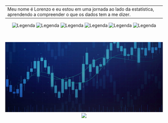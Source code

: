 <!-- [![Typing SVG](https://readme-typing-svg.demolab.com?font=Fira+Code&size=18&pause=1000&color=FF0FFF&vCenter=true&width=435&lines=Привет%2C+I'm+!)](https://git.io/typing-svg) -->

<table align="center" style="border-collapse: collapse; border: none;">
     <tr>
        <td width="500">
        Meu nome é Lorenzo e eu estou em uma jornada ao lado da estatística, aprendendo a compreender o que os dados tem a me dizer.
        </td>
        <td>
        <img src="data.gif" width="250" alt="Analyst">
        </td>
    </tr>
</table>



<p align="center">
    <img src="https://img.shields.io/badge/chatGPT-74aa9c?style=for-the-badge&logo=openai&logoColor=white" alt="Legenda" />
    <img src="https://img.shields.io/badge/python-3670A0?style=for-the-badge&logo=python&logoColor=ffdd54" alt="Legenda" />
    <img src="https://img.shields.io/badge/r-%23276DC3.svg?style=for-the-badge&logo=r&logoColor=white)" alt="Legenda" />
    <img src="https://img.shields.io/badge/TensorFlow-%23FF6F00.svg?style=for-the-badge&logo=TensorFlow&logoColor=white" alt="Legenda" />
    <img src="https://img.shields.io/badge/-RaspberryPi-C51A4A?style=for-the-badge&logo=Raspberry-Pi" alt="Legenda" />
    <img src="https://img.shields.io/badge/jupyter-%23FA0F00.svg?style=for-the-badge&logo=jupyter&logoColor=white" alt="Legenda" />
</p>


<br>
<p align="center">
   <!-- <img src="https://capsule-render.vercel.app/api?type=waving&color=000088&height=55&section=footer&width=400" width="800"> -->
   <img src="grafic.jpeg" width="800"> 
   <img src="https://capsule-render.vercel.app/api?type=waving&color=000088&height=55&section=header&width=400" width="800"> 
 </p>
 

<!--
[![Top Langs](https://github-readme-stats.vercel.app/api/top-langs/?username=byblis&layout=donut-vertical&bg_color=000000&title_color=f0f&text_color=f0f&height=300)](https://github.com/byblis/github-readme-stats)
 --> 

<!--
[![Ashutosh's github activity graph](https://github-readme-activity-graph.vercel.app/graph?username=byblis&theme=high-contrast&hide_title="True"&height=150&line=0096FF&point=f0f)](https://github.com/ashutosh00710/github-readme-activity-graph)
 --> 


<!--
![ChatGPT](https://img.shields.io/badge/chatGPT-74aa9c?style=for-the-badge&logo=openai&logoColor=white)
![Python](https://img.shields.io/badge/python-3670A0?style=for-the-badge&logo=python&logoColor=ffdd54)
![R](https://img.shields.io/badge/r-%23276DC3.svg?style=for-the-badge&logo=r&logoColor=white)
![TensorFlow](https://img.shields.io/badge/TensorFlow-%23FF6F00.svg?style=for-the-badge&logo=TensorFlow&logoColor=white)
![Raspberry Pi](https://img.shields.io/badge/-RaspberryPi-C51A4A?style=for-the-badge&logo=Raspberry-Pi)
![Jupyter Notebook](https://img.shields.io/badge/jupyter-%23FA0F00.svg?style=for-the-badge&logo=jupyter&logoColor=white)
-->





<!-- [![Typing SVG](https://readme-typing-svg.demolab.com?font=Playpen+Sans&size=25&duration=2000&pause=1000&color=731A1A&background=FF343400&multiline=true&random=false&width=600&height=200&lines=%22Blinded+by+the+elegance+of+a+thousand+suns;%E2%A0%80how+could+my+purpose+be+anything...+;%E2%A0%80%E2%A0%80%E2%A0%80%E2%A0%80%E2%A0%80%E2%A0%80%E2%A0%80%E2%A0%80but+dark...%22)](https://git.io/typing-svg) -->
